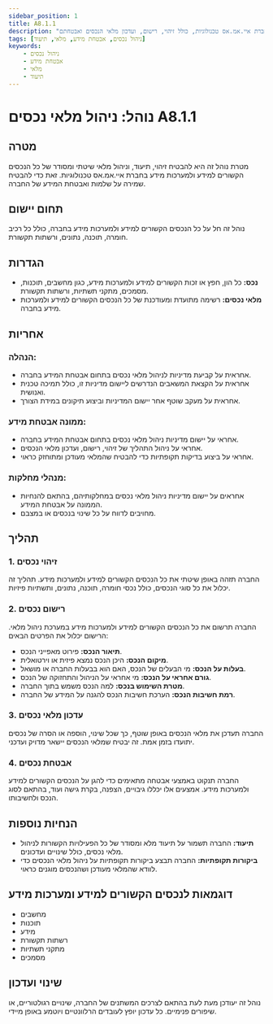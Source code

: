 ```yaml
---
sidebar_position: 1
title: A8.1.1
description: "נוהל ניהול מלאי נכסים הקשורים למידע ולמערכות מידע בחברת איי.אמ.אס טכנולוגיות, כולל זיהוי, רישום, ועדכון מלאי הנכסים ואבטחתם."
tags: [ניהול נכסים, אבטחת מידע, מלאי, תיעוד]
keywords:
    - ניהול נכסים
    - אבטחת מידע
    - מלאי
    - תיעוד
---
```



# נוהל: ניהול מלאי נכסים A8.1.1

## מטרה
מטרת נוהל זה היא להבטיח זיהוי, תיעוד, וניהול מלאי שיטתי ומסודר של כל הנכסים הקשורים למידע ולמערכות מידע בחברת איי.אמ.אס טכנולוגיות. זאת כדי להבטיח שמירה על שלמות ואבטחת המידע של החברה.

## תחום יישום
נוהל זה חל על כל הנכסים הקשורים למידע ולמערכות מידע בחברה, כולל כל רכיב חומרה, תוכנה, נתונים, ורשתות תקשורת.

## הגדרות
- **נכס:** כל הון, חפץ או זכות הקשורים למידע ולמערכות מידע, כגון מחשבים, תוכנות, מסמכים, מתקני תשתיות, ורשתות תקשורת.
- **מלאי נכסים:** רשימה מתועדת ומעודכנת של כל הנכסים הקשורים למידע ולמערכות מידע בחברה.

## אחריות
### הנהלה:
- אחראית על קביעת מדיניות לניהול מלאי נכסים בתחום אבטחת המידע בחברה.
- אחראית על הקצאת המשאבים הנדרשים ליישום מדיניות זו, כולל תמיכה טכנית ואנושית.
- אחראית על מעקב שוטף אחר יישום המדיניות וביצוע תיקונים במידת הצורך.

### ממונה אבטחת מידע:
- אחראי על יישום מדיניות ניהול מלאי נכסים בתחום אבטחת המידע בחברה.
- אחראי על ניהול התהליך של זיהוי, רישום, ועדכון מלאי הנכסים.
- אחראי על ביצוע בדיקות תקופתיות כדי להבטיח שהמלאי מעודכן ומתוחזק כראוי.

### מנהלי מחלקות:
- אחראים על יישום מדיניות ניהול מלאי נכסים במחלקותיהם, בהתאם להנחיות הממונה על אבטחת המידע.
- מחויבים לדווח על כל שינוי בנכסים או במצבם.

## תהליך
### 1. זיהוי נכסים
החברה תזהה באופן שיטתי את כל הנכסים הקשורים למידע ולמערכות מידע. תהליך זה יכלול את כל סוגי הנכסים, כולל נכסי חומרה, תוכנה, נתונים, ותשתיות פיזיות.

### 2. רישום נכסים
החברה תרשום את כל הנכסים הקשורים למידע ולמערכות מידע במערכת ניהול מלאי. הרישום יכלול את הפרטים הבאים:
- **תיאור הנכס:** פירוט מאפייני הנכס.
- **מיקום הנכס:** היכן הנכס נמצא פיזית או וירטואלית.
- **בעלות על הנכס:** מי הבעלים של הנכס, האם הוא בבעלות החברה או מושאל.
- **גורם אחראי על הנכס:** מי אחראי על הניהול והתחזוקה של הנכס.
- **מטרת השימוש בנכס:** למה הנכס משמש בתוך החברה.
- **רמת חשיבות הנכס:** הערכת חשיבות הנכס להגנה על המידע של החברה.

### 3. עדכון מלאי נכסים
החברה תעדכן את מלאי הנכסים באופן שוטף, כך שכל שינוי, הוספה או הסרה של נכסים יתועדו בזמן אמת. זה יבטיח שמלאי הנכסים יישאר מדויק ועדכני.

### 4. אבטחת נכסים
החברה תנקוט באמצעי אבטחה מתאימים כדי להגן על הנכסים הקשורים למידע ולמערכות מידע. אמצעים אלו יכללו גיבויים, הצפנה, בקרת גישה ועוד, בהתאם לסוג הנכס ולחשיבותו.

## הנחיות נוספות
- **תיעוד:** החברה תשמור על תיעוד מלא ומסודר של כל הפעילויות הקשורות לניהול מלאי נכסים, כולל שינויים ועדכונים.
- **ביקורות תקופתיות:** החברה תבצע ביקורות תקופתיות על ניהול מלאי הנכסים כדי לוודא שהמלאי מעודכן ושהנכסים מוגנים כראוי.

## דוגמאות לנכסים הקשורים למידע ומערכות מידע
- מחשבים
- תוכנות
- מידע
- רשתות תקשורת
- מתקני תשתיות
- מסמכים

## שינוי ועדכון
נוהל זה יעודכן מעת לעת בהתאם לצרכים המשתנים של החברה, שינויים רגולטוריים, או שיפורים פנימיים. כל עדכון יופץ לעובדים הרלוונטיים ויוטמע באופן מיידי.